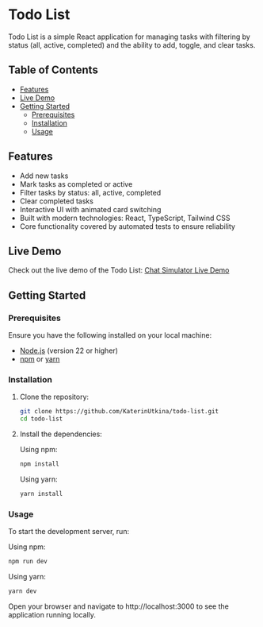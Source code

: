 # Todo List

Todo List is a simple React application for managing tasks with filtering by status (all, active, completed) and the ability to add, toggle, and clear tasks.

## Table of Contents

- [Features](#features)
- [Live Demo](#live-demo)
- [Getting Started](#getting-started)
    - [Prerequisites](#prerequisites)
    - [Installation](#installation)
    - [Usage](#usage)

## Features

- Add new tasks
- Mark tasks as completed or active
- Filter tasks by status: all, active, completed
- Clear completed tasks
- Interactive UI with animated card switching
- Built with modern technologies: React, TypeScript, Tailwind CSS
- Core functionality covered by automated tests to ensure reliability

## Live Demo

Check out the live demo of the Todo List: [Chat Simulator Live Demo](https://katerinutkina.github.io/todo-list/)

## Getting Started

### Prerequisites

Ensure you have the following installed on your local machine:

- [Node.js](https://nodejs.org/) (version 22 or higher)
- [npm](https://www.npmjs.com/) or [yarn](https://yarnpkg.com/)

### Installation

1. Clone the repository:

   ```bash
   git clone https://github.com/KaterinUtkina/todo-list.git
   cd todo-list

2. Install the dependencies:

   Using npm:

    ```bash
    npm install
    ```
   Using yarn:
    ```bash
    yarn install
    ```
### Usage

To start the development server, run:

Using npm:

```bash
npm run dev
```

Using yarn:

```bash
yarn dev
```

Open your browser and navigate to http://localhost:3000 to see the application running locally.